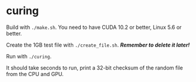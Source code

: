 # curing

Build with `./make.sh`. You need to have CUDA 10.2 or better, Linux 5.6 or better.

Create the 1GB test file with `./create_file.sh`. ***Remember to delete it later!***

Run with `./curing`.

It should take seconds to run, print a 32-bit checksum of the random file from the CPU and GPU.
